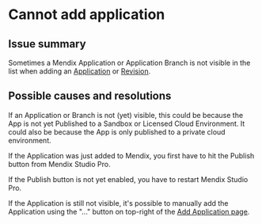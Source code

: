 # Cannot add application

## Issue summary

Sometimes a Mendix Application or Application Branch is not visible in the list when adding an [Application](../../../application) or [Revision](../../../application-revision).

## Possible causes and resolutions

If an Application or Branch is not (yet) visible, this could be because the App is not yet Published to a Sandbox or Licensed Cloud Environment. It could also be because the App is only published to a private cloud environment.

If the Application was just added to Mendix, you first have to hit the Publish button from Mendix Studio Pro.

If the Publish button is not yet enabled, you have to restart Mendix Studio Pro. 

If the Application is still not visible, it's possible to manually add the Application using the "..." button on top-right of the [Add Application page](../../../application#register-application-in-mta).